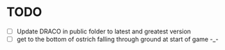 # TODO

- [ ] Update DRACO in public folder to latest and greatest version
- [ ] get to the bottom of ostrich falling through ground at start of game -_-
